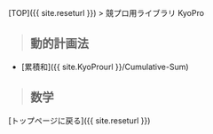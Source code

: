 [TOP]({{ site.reseturl }}) > 競プロ用ライブラリ KyoPro

> ## 動的計画法

* [累積和]({{ site.KyoProurl }}/Cumulative-Sum)

> ## 数学

[トップページに戻る]({{ site.reseturl }})